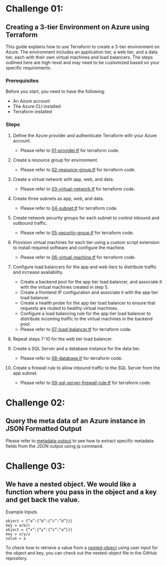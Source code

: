 # Challenge 01: 

## Creating a 3-tier Environment on Azure using Terraform

This guide explains how to use Terraform to create a 3-tier environment on Azure. The environment includes an application tier, a web tier, and a data tier, each with their own virtual machines and load balancers. The steps outlined here are high-level and may need to be customized based on your specific requirements.

### Prerequisites

Before you start, you need to have the following:

* An Azure account
* The Azure CLI installed
* Terraform installed

### Steps

1. Define the Azure provider and authenticate Terraform with your Azure account.
    * Please refer to [01-provider.tf](https://github.com/azhargit786/KPMG-Challenges/blob/main/Challenge-01/terraform/01-provider.tf) for terraform code.
2. Create a resource group for environment.
    * Please refer to [02-resource-group.tf](https://github.com/azhargit786/KPMG-Challenges/blob/main/Challenge-01/terraform/02-resource-group.tf) for terraform code.
3. Create a virtual network with app, web, and data.
    * Please refer to [03-virtual-network.tf](https://github.com/azhargit786/KPMG-Challenges/blob/main/Challenge-01/terraform/03-virtual-network.tf) for terraform code.    
4. Create three subnets as app, web, and data.
    * Please refer to [04-subnet.tf](https://github.com/azhargit786/KPMG-Challenges/blob/main/Challenge-01/terraform/04-subnet.tf) for terraform code.    
5. Create network security groups for each subnet to control inbound and outbound traffic.
    * Please refer to [05-security-group.tf](https://github.com/azhargit786/KPMG-Challenges/blob/main/Challenge-01/terraform/05-security-group.tf) for terraform code.    
6. Provision virtual machines for each tier using a custom script extension to install required software and configure the machine.
    * Please refer to [06-virtual-machine.tf](https://github.com/azhargit786/KPMG-Challenges/blob/main/Challenge-01/terraform/06-virtual-machine.tf) for terraform code.    
7. Configure load balancers for the app and web tiers to distribute traffic and increase availability.
    * Create a backend pool for the app tier load balancer, and associate it with the virtual machines created in step 5.
    * Create a frontend IP configuration and associate it with the app tier load balancer.
    * Create a health probe for the app tier load balancer to ensure that requests are routed to healthy virtual machines.
    * Configure a load balancing rule for the app tier load balancer to distribute incoming traffic to the virtual machines in the backend pool.
    * Please refer to [07-load-balancer.tf](https://github.com/azhargit786/KPMG-Challenges/blob/main/Challenge-01/terraform/07-load-balancer.tf) for terraform code.    

8. Repeat steps 7-10 for the web tier load balancer.
9. Create a SQL Server and a database instance for the data tier.
    * Please refer to [08-database.tf](https://github.com/azhargit786/KPMG-Challenges/blob/main/Challenge-01/terraform/08-database.tf) for terraform code.
10. Create a firewall rule to allow inbound traffic to the SQL Server from the app subnet.
    * Please refer to [09-sql-server-firewall-rule.tf](https://github.com/azhargit786/KPMG-Challenges/blob/main/Challenge-01/terraform/09-sql-server-firewall-rule.tf) for terraform code.


# Challenge 02: 

## Query the meta data of an Azure instance in JSON Formatted Output

Please refer to [metadata-output](https://github.com/azhargit786/KPMG-Challenges/blob/main/Challenge-02/metadata-output.md) to see how to extract specific metadata fields from the JSON output using jq command.


# Challenge 03: 

## We have a nested object. We would like a function where you pass in the object and a key and get back the value.

Example Inputs

```
object = {“a”:{“b”:{“c”:”d”}}}
key = a/b/c
object = {“x”:{“y”:{“z”:”a”}}}
key = x/y/z
value = a
```

To check how to retrieve a value from a [nested-object](https://github.com/azhargit786/KPMG-Challenges/blob/main/Challenge-03/nested-object.md) using user input for the object and key, you can check out the nested-object file in the GitHub repository.
